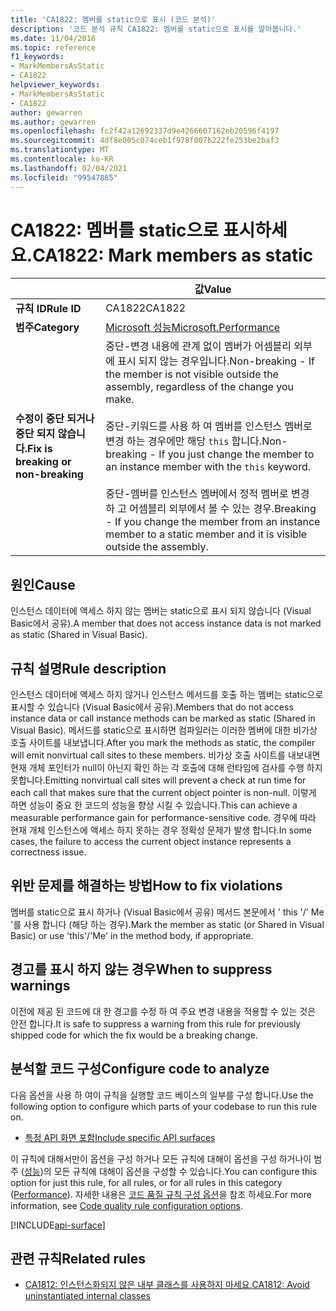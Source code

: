 ```yaml
---
title: 'CA1822: 멤버를 static으로 표시 (코드 분석)'
description: '코드 분석 규칙 CA1822: 멤버를 static으로 표시를 알아봅니다.'
ms.date: 11/04/2016
ms.topic: reference
f1_keywords:
- MarkMembersAsStatic
- CA1822
helpviewer_keywords:
- MarkMembersAsStatic
- CA1822
author: gewarren
ms.author: gewarren
ms.openlocfilehash: fc2f42a12692337d9e4266607162eb20596f4197
ms.sourcegitcommit: 4df8e005c074ceb1f978f007b222fe253be2baf3
ms.translationtype: MT
ms.contentlocale: ko-KR
ms.lasthandoff: 02/04/2021
ms.locfileid: "99547865"
---
```

# <a name="ca1822-mark-members-as-static"></a><span data-ttu-id="20b8d-103">CA1822: 멤버를 static으로 표시하세요.</span><span class="sxs-lookup"><span data-stu-id="20b8d-103">CA1822: Mark members as static</span></span>

| | <span data-ttu-id="20b8d-104">값</span><span class="sxs-lookup"><span data-stu-id="20b8d-104">Value</span></span> |
|-|-|
| <span data-ttu-id="20b8d-105">**규칙 ID**</span><span class="sxs-lookup"><span data-stu-id="20b8d-105">**Rule ID**</span></span> |<span data-ttu-id="20b8d-106">CA1822</span><span class="sxs-lookup"><span data-stu-id="20b8d-106">CA1822</span></span>|
| <span data-ttu-id="20b8d-107">**범주**</span><span class="sxs-lookup"><span data-stu-id="20b8d-107">**Category**</span></span> |[<span data-ttu-id="20b8d-108">Microsoft 성능</span><span class="sxs-lookup"><span data-stu-id="20b8d-108">Microsoft.Performance</span></span>](performance-warnings.md)|
| <span data-ttu-id="20b8d-109">**수정이 중단 되거나 중단 되지 않습니다.**</span><span class="sxs-lookup"><span data-stu-id="20b8d-109">**Fix is breaking or non-breaking**</span></span> |<span data-ttu-id="20b8d-110">중단-변경 내용에 관계 없이 멤버가 어셈블리 외부에 표시 되지 않는 경우입니다.</span><span class="sxs-lookup"><span data-stu-id="20b8d-110">Non-breaking - If the member is not visible outside the assembly, regardless of the change you make.</span></span><br /><br /><span data-ttu-id="20b8d-111">중단-키워드를 사용 하 여 멤버를 인스턴스 멤버로 변경 하는 경우에만 해당 `this` 합니다.</span><span class="sxs-lookup"><span data-stu-id="20b8d-111">Non-breaking - If you just change the member to an instance member with the `this` keyword.</span></span><br/><br/><span data-ttu-id="20b8d-112">중단-멤버를 인스턴스 멤버에서 정적 멤버로 변경 하 고 어셈블리 외부에서 볼 수 있는 경우.</span><span class="sxs-lookup"><span data-stu-id="20b8d-112">Breaking - If you change the member from an instance member to a static member and it is visible outside the assembly.</span></span>|

## <a name="cause"></a><span data-ttu-id="20b8d-113">원인</span><span class="sxs-lookup"><span data-stu-id="20b8d-113">Cause</span></span>

<span data-ttu-id="20b8d-114">인스턴스 데이터에 액세스 하지 않는 멤버는 static으로 표시 되지 않습니다 (Visual Basic에서 공유).</span><span class="sxs-lookup"><span data-stu-id="20b8d-114">A member that does not access instance data is not marked as static (Shared in Visual Basic).</span></span>

## <a name="rule-description"></a><span data-ttu-id="20b8d-115">규칙 설명</span><span class="sxs-lookup"><span data-stu-id="20b8d-115">Rule description</span></span>

<span data-ttu-id="20b8d-116">인스턴스 데이터에 액세스 하지 않거나 인스턴스 메서드를 호출 하는 멤버는 static으로 표시할 수 있습니다 (Visual Basic에서 공유).</span><span class="sxs-lookup"><span data-stu-id="20b8d-116">Members that do not access instance data or call instance methods can be marked as static (Shared in Visual Basic).</span></span> <span data-ttu-id="20b8d-117">메서드를 static으로 표시하면 컴파일러는 이러한 멤버에 대한 비가상 호출 사이트를 내보냅니다.</span><span class="sxs-lookup"><span data-stu-id="20b8d-117">After you mark the methods as static, the compiler will emit nonvirtual call sites to these members.</span></span> <span data-ttu-id="20b8d-118">비가상 호출 사이트를 내보내면 현재 개체 포인터가 null이 아닌지 확인 하는 각 호출에 대해 런타임에 검사를 수행 하지 못합니다.</span><span class="sxs-lookup"><span data-stu-id="20b8d-118">Emitting nonvirtual call sites will prevent a check at run time for each call that makes sure that the current object pointer is non-null.</span></span> <span data-ttu-id="20b8d-119">이렇게 하면 성능이 중요 한 코드의 성능을 향상 시킬 수 있습니다.</span><span class="sxs-lookup"><span data-stu-id="20b8d-119">This can achieve a measurable performance gain for performance-sensitive code.</span></span> <span data-ttu-id="20b8d-120">경우에 따라 현재 개체 인스턴스에 액세스 하지 못하는 경우 정확성 문제가 발생 합니다.</span><span class="sxs-lookup"><span data-stu-id="20b8d-120">In some cases, the failure to access the current object instance represents a correctness issue.</span></span>

## <a name="how-to-fix-violations"></a><span data-ttu-id="20b8d-121">위반 문제를 해결하는 방법</span><span class="sxs-lookup"><span data-stu-id="20b8d-121">How to fix violations</span></span>

<span data-ttu-id="20b8d-122">멤버를 static으로 표시 하거나 (Visual Basic에서 공유) 메서드 본문에서 ' this '/' Me '를 사용 합니다 (해당 하는 경우).</span><span class="sxs-lookup"><span data-stu-id="20b8d-122">Mark the member as static (or Shared in Visual Basic) or use 'this'/'Me' in the method body, if appropriate.</span></span>

## <a name="when-to-suppress-warnings"></a><span data-ttu-id="20b8d-123">경고를 표시 하지 않는 경우</span><span class="sxs-lookup"><span data-stu-id="20b8d-123">When to suppress warnings</span></span>

<span data-ttu-id="20b8d-124">이전에 제공 된 코드에 대 한 경고를 수정 하 여 주요 변경 내용을 적용할 수 있는 것은 안전 합니다.</span><span class="sxs-lookup"><span data-stu-id="20b8d-124">It is safe to suppress a warning from this rule for previously shipped code for which the fix would be a breaking change.</span></span>

## <a name="configure-code-to-analyze"></a><span data-ttu-id="20b8d-125">분석할 코드 구성</span><span class="sxs-lookup"><span data-stu-id="20b8d-125">Configure code to analyze</span></span>

<span data-ttu-id="20b8d-126">다음 옵션을 사용 하 여이 규칙을 실행할 코드 베이스의 일부를 구성 합니다.</span><span class="sxs-lookup"><span data-stu-id="20b8d-126">Use the following option to configure which parts of your codebase to run this rule on.</span></span>

- [<span data-ttu-id="20b8d-127">특정 API 화면 포함</span><span class="sxs-lookup"><span data-stu-id="20b8d-127">Include specific API surfaces</span></span>](#include-specific-api-surfaces)

<span data-ttu-id="20b8d-128">이 규칙에 대해서만이 옵션을 구성 하거나 모든 규칙에 대해이 옵션을 구성 하거나이 범주 ([성능](performance-warnings.md))의 모든 규칙에 대해이 옵션을 구성할 수 있습니다.</span><span class="sxs-lookup"><span data-stu-id="20b8d-128">You can configure this option for just this rule, for all rules, or for all rules in this category ([Performance](performance-warnings.md)).</span></span> <span data-ttu-id="20b8d-129">자세한 내용은 [코드 품질 규칙 구성 옵션](../code-quality-rule-options.md)을 참조 하세요.</span><span class="sxs-lookup"><span data-stu-id="20b8d-129">For more information, see [Code quality rule configuration options](../code-quality-rule-options.md).</span></span>

[!INCLUDE[api-surface](~/includes/code-analysis/api-surface.md)]

## <a name="related-rules"></a><span data-ttu-id="20b8d-130">관련 규칙</span><span class="sxs-lookup"><span data-stu-id="20b8d-130">Related rules</span></span>

- [<span data-ttu-id="20b8d-131">CA1812: 인스턴스화되지 않은 내부 클래스를 사용하지 마세요.</span><span class="sxs-lookup"><span data-stu-id="20b8d-131">CA1812: Avoid uninstantiated internal classes</span></span>](ca1812.md)
